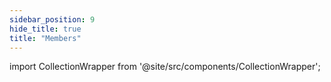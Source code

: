 ```yaml
---
sidebar_position: 9
hide_title: true
title: "Members"
---
```



import CollectionWrapper from '@site/src/components/CollectionWrapper';



<CollectionWrapper record="members" collection="core" />


